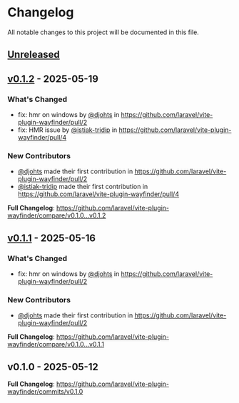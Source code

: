 # Changelog

All notable changes to this project will be documented in this file.

## [Unreleased](https://github.com/laravel/vite-plugin-wayfinder/compare/v0.1.2...main)

## [v0.1.2](https://github.com/laravel/vite-plugin-wayfinder/compare/v0.1.1...v0.1.2) - 2025-05-19

### What's Changed

* fix: hmr on windows by [@djohts](https://github.com/djohts) in https://github.com/laravel/vite-plugin-wayfinder/pull/2
* fix: HMR issue by [@istiak-tridip](https://github.com/istiak-tridip) in https://github.com/laravel/vite-plugin-wayfinder/pull/4

### New Contributors

* [@djohts](https://github.com/djohts) made their first contribution in https://github.com/laravel/vite-plugin-wayfinder/pull/2
* [@istiak-tridip](https://github.com/istiak-tridip) made their first contribution in https://github.com/laravel/vite-plugin-wayfinder/pull/4

**Full Changelog**: https://github.com/laravel/vite-plugin-wayfinder/compare/v0.1.0...v0.1.2

## [v0.1.1](https://github.com/laravel/vite-plugin-wayfinder/compare/v0.1.0...v0.1.1) - 2025-05-16

### What's Changed

- fix: hmr on windows by [@djohts](https://github.com/djohts) in https://github.com/laravel/vite-plugin-wayfinder/pull/2

### New Contributors

- [@djohts](https://github.com/djohts) made their first contribution in https://github.com/laravel/vite-plugin-wayfinder/pull/2

**Full Changelog**: https://github.com/laravel/vite-plugin-wayfinder/compare/v0.1.0...v0.1.1

## v0.1.0 - 2025-05-12

**Full Changelog**: https://github.com/laravel/vite-plugin-wayfinder/commits/v0.1.0
